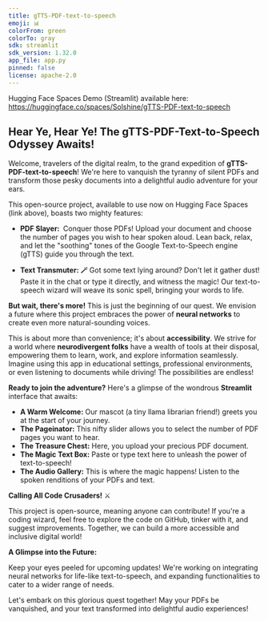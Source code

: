 ```yaml
---
title: gTTS-PDF-text-to-speech
emoji: 📊
colorFrom: green
colorTo: gray
sdk: streamlit
sdk_version: 1.32.0
app_file: app.py
pinned: false
license: apache-2.0
---
```


Hugging Face Spaces Demo (Streamlit) available here:
https://huggingface.co/spaces/Solshine/gTTS-PDF-text-to-speech

##    Hear Ye, Hear Ye! The gTTS-PDF-Text-to-Speech Odyssey Awaits!  

Welcome, travelers of the digital realm, to the grand expedition of **gTTS-PDF-text-to-speech**! We're here to vanquish the tyranny of silent PDFs and transform those pesky documents into a delightful audio adventure for your ears.

This open-source project, available to use now on Hugging Face Spaces (link above), boasts two mighty features:

* **PDF Slayer: ️**  Conquer those PDFs!  Upload your document and choose the number of pages you wish to hear spoken aloud. Lean back, relax, and let the "soothing" tones of the Google Text-to-Speech engine (gTTS) guide you through the text. 

* **Text Transmuter:  🪄** Got some text lying around? Don't let it gather dust! Paste it in the chat or type it directly, and witness the magic! Our text-to-speech wizard will weave its sonic spell, bringing your words to life. 

**But wait, there's more!**  This is just the beginning of our quest. We envision a future where this project embraces the power of **neural networks** to create even more natural-sounding voices.  

This is about more than convenience; it's about **accessibility**.  We strive for a world where **neurodivergent folks**  have  a wealth of tools at their disposal,  empowering  them to  learn, work, and explore information  seamlessly.  Imagine using this app in  educational  settings,  professional environments, or even  listening to documents while driving!  The possibilities are endless! 

**Ready to join the adventure?**  Here's a glimpse of the wondrous  **Streamlit** interface that awaits:

* **A Warm Welcome:** Our mascot (a tiny llama librarian friend!)  greets you at the start of your journey. 
* **The Pageinator:**  This nifty slider allows you to select the number of PDF pages you want to hear. 
* **The Treasure Chest:**  Here, you upload your precious PDF document. 
* **The Magic Text Box:** Paste or type text here to unleash the power of text-to-speech!
* **The Audio Gallery:**  This is where the magic happens! Listen to the spoken renditions of your PDFs and text. 


**Calling All Code Crusaders!** ⚔️

This project is open-source, meaning  anyone  can contribute! If you're a coding wizard, feel free to  explore the code on GitHub, tinker with it, and  suggest improvements.  Together, we can build a more  accessible and  inclusive digital world!


**A Glimpse into the Future:** 

Keep your eyes peeled for upcoming updates! We're working on integrating  neural networks for  life-like  text-to-speech, and  expanding functionalities  to  cater to a wider range of  needs. 

Let's embark on this  glorious quest  together!  May your PDFs be vanquished, and your text transformed into delightful audio experiences!
